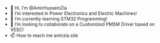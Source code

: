 - 👋 Hi, I’m @AmirHusseinZia
- 👀 I’m interested in Power Electronics and Electric Machines!
- 🌱 I’m currently learning STM32 Programming!
- 💞️ I’m looking to collaborate on a Customized PMSM Driver based on VESC!
- 📫 How to reach me amirzia.site

<!---
AmirHusseinZia/AmirHusseinZia is a ✨ special ✨ repository because its `README.md` (this file) appears on your GitHub profile.
You can click the Preview link to take a look at your changes.
--->
